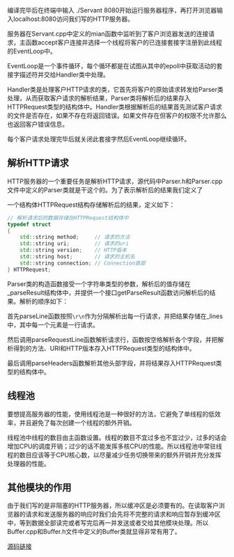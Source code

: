 编译完毕后在终端中输入 ./Servant 8080开始运行服务器程序，再打开浏览器输入localhost:8080访问我们写的HTTP服务器。

服务器在Servant.cpp中定义的mian函数中监听到了客户浏览器发送的连接请求，主函数accept客户连接并选择一个线程将客户的已连接套接字注册到此线程的EventLoop中。

EventLoop是一个事件循环，每个循环都是在试图从其中的epoll中获取活动的套接字描述符并交给Handler类中处理。

Handler类是处理客户HTTP请求的类，它首先将客户的原始请求转发给Parser类处理，从而获取客户请求的解析结果，Parser类将解析后的结果存入HTTPRequest类型的结构体中。Handler类根据解析后的结果首先测试客户请求的文件是否存在，如果不存在将返回错误。如果文件存在但客户的权限不允许那么也返回客户错误信息。

每个客户请求处理完毕后就关闭此套接字然后EventLoop继续循环。

## 解析HTTP请求
HTTP服务器的一个重要任务是解析HTTP请求，源代码中Parser.h和Parser.cpp文件中定义的Parser类就是干这个的。为了表示解析后的结果我们定义了

一个结构体HTTPRequest结构存储解析后的结果，定义如下：
```c++
// 解析请求后的数据存储在HTTPRequest结构体中
typedef struct
{
    std::string method;     // 请求的方法
    std::string uri;        // 请求的uri
    std::string version;    // HTTP版本
    std::string host;       // 请求的主机名
    std::string connection; // Connection首部
} HTTPRequest;
```

Parser类的构造函数接受一个字符串类型的参数，解析后的值存储在_parseResult结构体中，并提供一个接口getParseResult函数访问解析后的结果。解析的顺序如下：

首先parseLine函数按照`\r\n`作为分隔解析出每一行请求，并把结果存储在_lines中，其中每一个元素是一行请求。

然后调用parseRequestLine函数解析请求行，函数按空格解析各个字段，并把解析得到的方法、URI和HTTP版本存入HTTPRequest类型的结构体中。

最后调用parseHeaders函数解析其他头部字段，并将结果存入HTTPRequest类型的结构体中。

## 线程池
要想提高服务器的性能，使用线程池是一种很好的方法，它避免了单线程的低效率，并且避免了每次创建一个线程的额外开销。

线程池中线程的数目由主函数设置。线程的数目不宜过多也不宜过少，过多的话会增加CPU的调度开销；过少的话不能发挥多核CPU的性能。所以线程池中常驻线程的数目应该等于CPU核心数，以尽量减少任务切换带来的额外开销并充分发挥处理器的性能。


## 其他模块的作用
由于我们写的是非阻塞的HTTP服务器，所以缓冲区是必须要有的。在读取客户浏览器的请求和发送服务器的响应时我们会先将不完整的请求和响应暂存到缓冲区中，等到数据全部读完或者写完后再一并发送或者交给其他模块处理。所以Buffer.cpp和Buffer.h文件中定义的Buffer类就显得非常有用了。

[源码链接](https://github.com/yibo141/Servant)